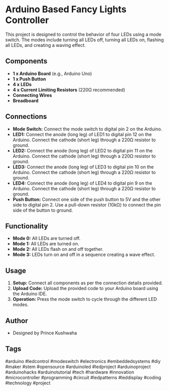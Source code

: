 # Arduino Based Fancy Lights Controller

This project is designed to control the behavior of four LEDs using a mode switch. The modes include turning all LEDs off, turning all LEDs on, flashing all LEDs, and creating a waving effect.

## Components

- **1 x Arduino Board** (e.g., Arduino Uno)
- **1 x Push Button**
- **4 x LEDs**
- **4 x Current Limiting Resistors** (220Ω recommended)
- **Connecting Wires**
- **Breadboard**

## Connections

- **Mode Switch:** Connect the mode switch to digital pin 2 on the Arduino.
- **LED1:** Connect the anode (long leg) of LED1 to digital pin 12 on the Arduino. Connect the cathode (short leg) through a 220Ω resistor to ground.
- **LED2:** Connect the anode (long leg) of LED2 to digital pin 11 on the Arduino. Connect the cathode (short leg) through a 220Ω resistor to ground.
- **LED3:** Connect the anode (long leg) of LED3 to digital pin 10 on the Arduino. Connect the cathode (short leg) through a 220Ω resistor to ground.
- **LED4:** Connect the anode (long leg) of LED4 to digital pin 9 on the Arduino. Connect the cathode (short leg) through a 220Ω resistor to ground.
- **Push Button:** Connect one side of the push button to 5V and the other side to digital pin 2. Use a pull-down resistor (10kΩ) to connect the pin side of the button to ground.

## Functionality

- **Mode 0:** All LEDs are turned off.
- **Mode 1:** All LEDs are turned on.
- **Mode 2:** All LEDs flash on and off together.
- **Mode 3:** LEDs turn on and off in a sequence creating a wave effect.

## Usage

1. **Setup:** Connect all components as per the connection details provided.
2. **Upload Code:** Upload the provided code to your Arduino board using the Arduino IDE.
3. **Operation:** Press the mode switch to cycle through the different LED modes.

## Author

- Designed by Prince Kushwaha

## Tags

#arduino #ledcontrol #modeswitch #electronics #embeddedsystems #diy #maker #stem #opensource #arduinoled #ledproject #arduinoproject #arduinohacks #arduinotutorial #tech #hardware #innovation #microcontroller #programming #circuit #ledpatterns #leddisplay #coding #technology #project
